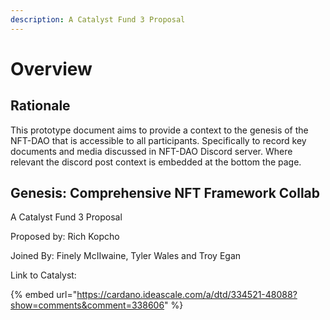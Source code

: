 ```yaml
---
description: A Catalyst Fund 3 Proposal
---
```


# Overview

## Rationale

This prototype document aims to provide a context to the genesis of the NFT-DAO that is accessible to all participants. Specifically to record key documents and media discussed in NFT-DAO Discord server. Where relevant the discord post context is embedded at the bottom the page.

## Genesis: Comprehensive NFT Framework Collab

A Catalyst Fund 3 Proposal

Proposed by: Rich Kopcho

Joined By: Finely McIIwaine, Tyler Wales and Troy Egan

Link to Catalyst:

{% embed url="https://cardano.ideascale.com/a/dtd/334521-48088?show=comments&comment=338606" %}



## 







## 

